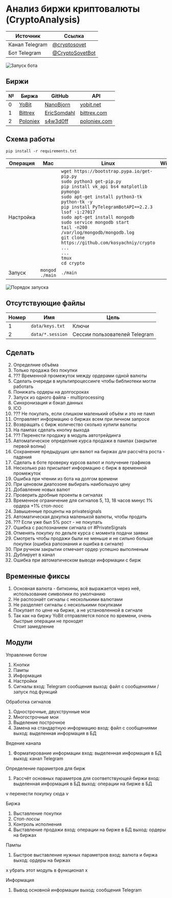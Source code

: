 # Анализ биржи криптовалюты (CryptoAnalysis)

Источник | Ссылка
---|---
Канал Telegram | [@cryptosovet](https://t.me/cryptosovet)
Бот Telegram | [@CryptoSovetBot](https://t.me/CryptoSovetBot)

![Запуск бота](2.png)

Биржи
---
№ | Биржа | GitHub | API
---|---|---|---
0 | [YoBit](https://yobit.net/ru/wallets/) | [NanoBjorn](https://github.com/NanoBjorn/yobit) | [yobit.net](https://yobit.net/ru/api/)
1 | [Bittrex](https://bittrex.com/Balance) | [EricSomdahl](https://github.com/ericsomdahl/python-bittrex) | [bittrex.com](https://bittrex.com/Home/Api)
2 | [Poloniex](https://poloniex.com/) | [s4w3d0ff](https://github.com/s4w3d0ff/python-poloniex) | [poloniex.com](https://poloniex.com/support/api/)

Схема работы
---
``` pip install -r requirements.txt ```

Операция | Mac | Linux | Windows
---|---|---|---
Настройка | ```  ``` | ``` wget https://bootstrap.pypa.io/get-pip.py ``` <br> ``` sudo python3 get-pip.py ``` <br> ``` pip install vk_api bs4 matplotlib pymongo ``` <br> ``` sudo apt-get install python3-tk python-tk -y ``` <br> ``` pip install PyTelegramBotAPI==2.2.3 ``` <br> ``` lsof -i:27017 ``` <br> ``` sudo apt-get install mongodb ``` <br> ``` sudo service mongodb start ``` <br> ``` tail -n200 /var/log/mongodb/mongodb.log ``` <br> ``` git clone https://github.com/kosyachniy/crypto ``` <br> ``` ... ``` <br> ``` ... ``` <br> ``` tmux ``` <br> ``` cd crypto ``` | ```  ```
Запуск | ``` mongod ``` <br> ``` ./main ``` | ``` ./main ``` | ```  ```

![Порядок запуска](1.png)

Отсутствующие файлы
---
Номер | Имя | Цель
---|---|---
1 | ``` data/keys.txt ``` | Ключи
2 | ``` data/*.session ``` | Сессии пользователей Telegram

Сделать
---
2. Определние объёма
4. Только продажа без покупки
6. ??? Временной промежуток между ордерами одной валюты
7. Сделать очереди в мультипроцессинге чтобы библиотеки могли работать
9. Понижать ордеры на долгосроках
10. Запуск из одного файла - multiprocessing
11. Синхронизация и бэкап данных
13. ICO
14. ??? Не покупать, если слишком маленький объём и это не памп
15. Отправляет информацию о биржах всем при личном запросе
16. Возвращать с бирж количество сколько купили валюты
18. На пампах сделать кнопку выхода
19. ??? Перенести продажу в модуль автотрейдинга
23. Автоматическое определние курса продажи в пампах (закрытие первой волны)
24. Сохранение предыдущих цен валют на биржах для рассчёта роста - падения
27. Сделать в боте проверку курсов валют и получение графиков
28. Несколько раз присылает информацию с бирж в временной промежуток
29. Ошибка при чтении из бота на долгом времени
31. При ценовом диапозоне выбирать наибольшую цену
34. Добавление новых валют
35. Проверить дробные проенты в сигналах
36. Временное ограничение для сигналов 5, 13, 18 часов минус 1% ордера +1% стоп-лосс
37. Завышенные проценты на privatesignals
39. Автоматическая докупка маленькой валюты, чтобы продать
41. ??? Если уже был 5% рост - не покупать
44. Ошибка с распознанием сигнала от #PrivateSignals
45. Отменять покупку по дельте курса с момента подачи заявки
46. Смотреть чтобы продажи были не меньше и не сильно больше покупки (ошибка рапознания и ошибка в сигнале)
47. При ручном закрытии отмечает ордер успешно выполненым
48. Дублирует в канал
49. Ошибка при автоматическом выводе информации с бирж

Временные фиксы
---
1. Основная валюта - биткоины, всё выражается через неё, использование символики по умолчанию
2. Не распознаёт сигналы с несколькими валютами
3. Не разделяет сигналы с несколькими покупками
4. Покупает по цене на бирже, а не установленной в сигнале
6. Так как на биржу YoBit отправляется nonce по времени, очень быстрые операции не проходят<br>Стоит замедление

Модули
---
Управление ботом
1. Кнопки
2. Пампы
3. Информация
4. Настройки
5. Сигналы
вход: Telegram сообщения
выход: файл с сообщениями / запуск под функций

Обработка сигналов
1. Однострочные, двухструнные мои
2. Многострочные мои
3. Выделение построчное
4. Замена на стандартную информацию
вход: файл с сообщениями
выход: выделенная информация в БД

Ведение канала
1. Форматирование информации
вход: выделенная информация в БД
выход: канал Telegram

Определение параметров для бирж
1. Рассчёт основных параметров для соответствующей биржи
вход: выделенная информация в БД
выход: операции на бирже в БД

v перенести покупку сюда v

Биржа
1. Выставление покупки
2. Стоп-лоссы
3. Контроль исполнения
4. Выставление продажи
вход: операции на бирже в БД
выход: ордеры на биржах

Пампы
1. Быстрое выставление нужных параметров
вход: валюта и биржа
выход: ордеры на биржах

x убрать этот модуль в функционал x

Информация
1. Вывод основной информации
выход: сообщения Telegram
